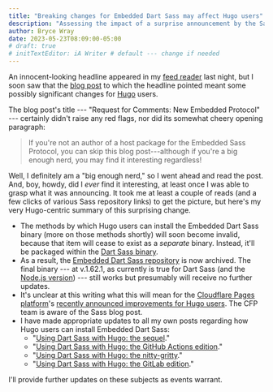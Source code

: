 ```yaml
---
title: "Breaking changes for Embedded Dart Sass may affect Hugo users"
description: "Assessing the impact of a surprise announcement by the Sass team."
author: Bryce Wray
date: 2023-05-23T08:09:00-05:00
# draft: true
# initTextEditor: iA Writer # default --- change if needed
---
```


An innocent-looking headline appeared in my [feed reader](https://netnewswire.com/) last night, but I soon saw that the [blog post](https://sass-lang.com/blog/rfc-embedded-protocol-2) to which the headline pointed meant some possibly significant changes for [Hugo](https://gohugo.io) users.

<!--more-->

The blog post's title --- "Request for Comments: New Embedded Protocol" --- certainly didn't raise any red flags, nor did its somewhat cheery opening paragraph:

> If you're not an author of a host package for the Embedded Sass Protocol, you can skip this blog post---although if you're a big enough nerd, you may find it interesting regardless!

Well, I definitely am a "big enough nerd," so I went ahead and read the post. And, boy, howdy, did I *ever* find it interesting, at least once I was able to grasp what it was announcing. It took me at least a couple of reads (and a few clicks of various Sass repository links) to get the picture, but here's my very Hugo-centric summary of this surprising change.

- The methods by which Hugo users can install the Embedded Dart Sass binary (more on those methods shortly) will soon become invalid, because that item will cease to exist as a *separate* binary. Instead, it'll be packaged within the [Dart Sass binary](https://github.com/sass/dart-sass).
- As a result, the [Embedded Dart Sass repository](https://github.com/sass/dart-sass-embedded) is now archived. The final binary --- at v.1.62.1, as currently is true for Dart Sass (and the [Node.js version](https://github.com/sass/sass)) --- still works but presumably will receive no further updates.
- It's unclear at this writing what this will mean for the [Cloudflare Pages platform](https://pages.cloudflare.com)'s [recently announced improvements for Hugo users](/posts/2023/05/cloudflare-pages-more-attractive-home-hugo-sites/). The CFP team is aware of the Sass blog post.
- I have made appropriate updates to all my own posts regarding how Hugo users can install Embedded Dart Sass:
	- "[Using Dart Sass with Hugo: the sequel](https://www.brycewray.com/posts/2022/03/using-dart-sass-hugo-sequel/)."
	- "[Using Dart Sass with Hugo: the GitHub Actions edition](https://www.brycewray.com/posts/2022/05/using-dart-sass-hugo-github-actions-edition/)."
	- "[Using Dart Sass with Hugo: the nitty-gritty](https://www.brycewray.com/posts/2022/05/using-dart-sass-hugo-nitty-gritty/)."
	- "[Using Dart Sass with Hugo: the GitLab edition](https://www.brycewray.com/posts/2022/08/using-dart-sass-hugo-gitlab-edition/)."

I'll provide further updates on these subjects as events warrant.
